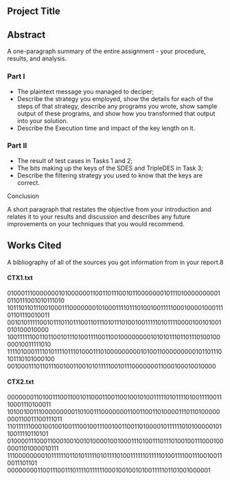 ## Project Title


## Abstract

A one-paragraph summary of the entire assignment - your procedure, results, and analysis.

### Part I

* The plaintext message you managed to deciper;
* Describe the strategy you employed, show the details for each of the steps of that strategy,
describe any programs you wrote, show sample output of these programs, and show how you
transformed that output into your solution.
* Describe the Execution time and impact of the key length on it.
  
### Part II

* The result of test cases in Tasks 1 and 2;
* The bits making up the keys of the SDES and TripleDES in Task 3;
* Describe the filtering strategy you used to know that the keys are correct.
  
Conclusion

A short paragraph that restates the objective from your introduction and relates it to your results and
discussion and describes any future improvements on your techniques that you would recommend.

## Works Cited


A bibliography of all of the sources you got information from in your report.8

#### CTX1.txt

01000111000000010100000011001101110010110000000101110100000000010110111001010111010
10111011011100100011100000001010001111011101001001111100010000100011101101110010011
00101011111001011101101110011011101011101001001111101011110000100101001010100010000
10011111100110110010111010011110011001000000001010101110110111010010000010011111010
11110100011110101111011101000111010000000001010011000000000101101110101110101000100
00100011101101110010011001010111110010111000000011000100010010000

#### CTX2.txt

00000001101001110011001011000110011001001010011111010111101001111001110001110100011
10100100111000000000110100111000000011001100110100001110110100000000110011100111011
11011111100010010010011100100111001001100110100001011111101010000010110011110110101
01000011100011000100100101000010010001110100111011101001001110001000001101000010111
11100000000101111110110101111101011110100111111011111010011110011100100110011101101
00000000110011100111011110111111000100100101001111101101001000001